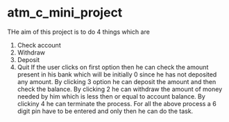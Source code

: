# atm_c_mini_project
THe aim of this project is to do 4 things which are
1. Check account
2. Withdraw
3. Deposit
4. Quit
If the user clicks on first option then he can check the amount present in his bank which will be initially 0 since he has not deposited any amount.
By clicking 3 option he can deposit the amount and then check the balance.
By clicking 2 he can withdraw the amount of money needed by him which is less then or equal to account balance.
By clickiny 4 he can terminate the process.
For all the above process a 6 digit pin have to be entered and only then he can do the task.
